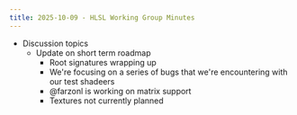 ```yaml
---
title: 2025-10-09 - HLSL Working Group Minutes
---
```


* Discussion topics
  * Update on short term roadmap
    * Root signatures wrapping up
    * We're focusing on a series of bugs that we're encountering with our test shadeers
    * @farzonl is working on matrix support
    * Textures not currently planned